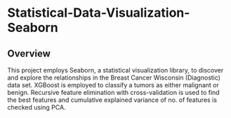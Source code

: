 # Statistical-Data-Visualization-Seaborn
## Overview
This project employs Seaborn, a statistical visualization library, to discover and explore the relationships in the Breast Cancer Wisconsin (Diagnostic) data set. XGBoost is employed to classify a tumors as either malignant or benign. Recursive feature elimination with cross-validation is used to find the best features and cumulative explained variance of no. of features is checked using PCA.